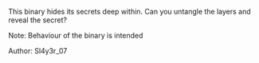 This binary hides its secrets deep within. Can you untangle the layers and reveal the secret?

Note: Behaviour of the binary is intended

Author: Sl4y3r_07

